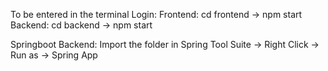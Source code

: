 To be entered in the terminal
Login:
  Frontend:
    cd frontend -> npm start
  Backend:
  cd backend -> npm start

Springboot Backend:
  Import the folder in Spring Tool Suite -> Right Click -> Run as -> Spring App
